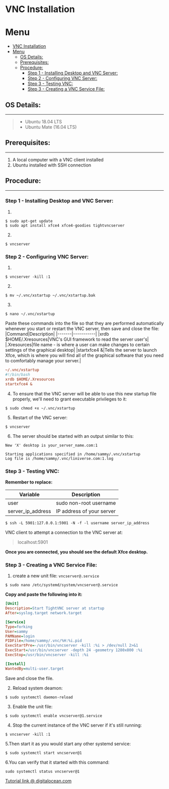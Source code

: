 # VNC Installation

# Menu
- [VNC Installation](#vnc-installation)
- [Menu](#menu)
    - [OS Details:](#os-details)
    - [Prerequisites:](#prerequisites)
    - [Procedure:](#procedure)
        - [Step 1 - Installing Desktop and VNC Server:](#step-1---installing-desktop-and-vnc-server)
        - [Step 2 - Configuring VNC Server:](#step-2---configuring-vnc-server)
        - [Step 3 - Testing VNC:](#step-3---testing-vnc)
        - [Step 3 - Creating a VNC Service File:](#step-3---creating-a-vnc-service-file)

## OS Details:
---
> * Ubuntu 18.04 LTS
> * Ubuntu Mate (16.04 LTS)

## Prerequisites:
---
1. A local computer with a VNC client installed
2. Ubuntu installed with SSH connection

## Procedure:
---

### Step 1 - Installing Desktop and VNC Server:
1. 
```shell
$ sudo apt-get update
$ sudo apt install xfce4 xfce4-goodies tightvncserver
```
2.
```shell
$ vncserver
```

### Step 2 - Configuring VNC Server:

1. 
```shell
$ vncserver -kill :1
```
2. 
```shell
$ mv ~/.vnc/xstartup ~/.vnc/xstartup.bak
```
3. 
```shell
$ nano ~/.vnc/xstartup
```
Paste these commands into the file so that they are performed automatically whenever you start or restart the VNC server, then save and close the file:
|Command|Description|
|-------|-----------|
|xrdb $HOME/.Xresources|VNC's GUI framework to read the server user's|
|.Xresources|file name - is where a user can make changes to certain settings of the graphical desktop|
|startxfce4 &|Tells the server to launch Xfce, which is where you will find all of the graphical software that you need to comfortably manage your server.|

```ini
~/.vnc/xstartup
#!/bin/bash
xrdb $HOME/.Xresources
startxfce4 &
```
4. To ensure that the VNC server will be able to use this new startup file properly, we'll need to grant executable privileges to it:
```shell
$ sudo chmod +x ~/.vnc/xstartup
```
5. Restart of the VNC server:
```shell
$ vncserver
```
6. The server should be started with an output similar to this:
```shell
New 'X' desktop is your_server_name.com:1

Starting applications specified in /home/sammy/.vnc/xstartup
Log file is /home/sammy/.vnc/liniverse.com:1.log
```

### Step 3 - Testing VNC:

**Remember to replace:**

|Variable|Description|
|-------|-----------|
|user |sudo non-root username |
|server_ip_address |IP address of your server|

```shell
$ ssh -L 5901:127.0.0.1:5901 -N -f -l username server_ip_address
```

VNC client to attempt a connection to the VNC server at:
>localhost:5901

**Once you are connected, you should see the default Xfce desktop.**

### Step 3 - Creating a VNC Service File:
1. create a new unit file: ```vncserver@.service```

```
$ sudo nano /etc/systemd/system/vncserver@.service
```
**Copy and paste the following into it:**

```ini
[Unit]
Description=Start TightVNC server at startup
After=syslog.target network.target

[Service]
Type=forking
User=sammy
PAMName=login
PIDFile=/home/sammy/.vnc/%H:%i.pid
ExecStartPre=-/usr/bin/vncserver -kill :%i > /dev/null 2>&1
ExecStart=/usr/bin/vncserver -depth 24 -geometry 1280x800 :%i
ExecStop=/usr/bin/vncserver -kill :%i

[Install]
WantedBy=multi-user.target
```
Save and close the file.

2. Reload system deamon:
```shell 
$ sudo systemctl daemon-reload
```
3. Enable the unit file:
```shell
$ sudo systemctl enable vncserver@1.service
```
4. Stop the current instance of the VNC server if it's still running:
```shell
$ vncserver -kill :1
```
5.Then start it as you would start any other systemd service:
```shell
$ sudo systemctl start vncserver@1
```
6.You can verify that it started with this command:
```shell
sudo systemctl status vncserver@1
```

[Tutorial link @ digitalocean.com](https://www.digitalocean.com/community/tutorials/how-to-install-and-configure-vnc-on-ubuntu-16-04)
